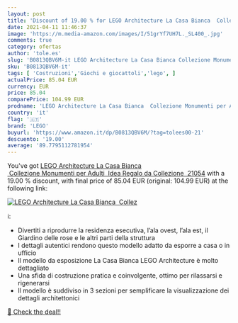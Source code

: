 ```yaml
---
layout: post
title: 'Discount of 19.00 % for LEGO Architecture La Casa Bianca  Collez'
date: 2021-04-11 11:46:37
image: 'https://m.media-amazon.com/images/I/51grYf7UH7L._SL400_.jpg'
comments: true
category: ofertas
author: 'tole.es'
slug: 'B0813QBV6M-it LEGO Architecture La Casa Bianca Collezione Monumenti per...'
sku: 'B0813QBV6M-it'
tags: [ 'Costruzioni','Giochi e giocattoli','lego', ]
actualPrice: 85.04 EUR
currency: EUR
price: 85.04
comparePrice: 104.99 EUR
prodname: 'LEGO Architecture La Casa Bianca  Collezione Monumenti per Adulti  Idea Regalo da Collezione  21054'
country: 'it'
flag: '🇮🇹'
brand: 'LEGO'
buyurl: 'https://www.amazon.it/dp/B0813QBV6M/?tag=tolees00-21'
descuento: '19.00'
average: '89.7795112781954'
---
```


You've got [LEGO Architecture La Casa Bianca  Collezione Monumenti per Adulti  Idea Regalo da Collezione  21054](https://www.amazon.it/dp/B0813QBV6M/?tag=tolees00-21) with a  19.00 % discount, with final price of 85.04 EUR (original: 104.99 EUR) at the following link:

[![LEGO Architecture La Casa Bianca  Collez](https://m.media-amazon.com/images/I/51grYf7UH7L._SL400_.jpg)](https://www.amazon.it/dp/B0813QBV6M/?tag=tolees00-21)

ℹ️:

- Divertiti a riprodurre la residenza esecutiva, l’ala ovest, l’ala est, il Giardino delle rose e le altri parti della struttura
- I dettagli autentici rendono questo modello adatto da esporre a casa o in ufficio
- Il modello da esposizione La Casa Bianca LEGO Architecture è molto dettagliato
- Una sfida di costruzione pratica e coinvolgente, ottimo per rilassarsi e rigenerarsi
- Il modello è suddiviso in 3 sezioni per semplificare la visualizzazione dei dettagli architettonici

[🛒 Check the deal!!](https://www.amazon.it/dp/B0813QBV6M/?tag=tolees00-21)

